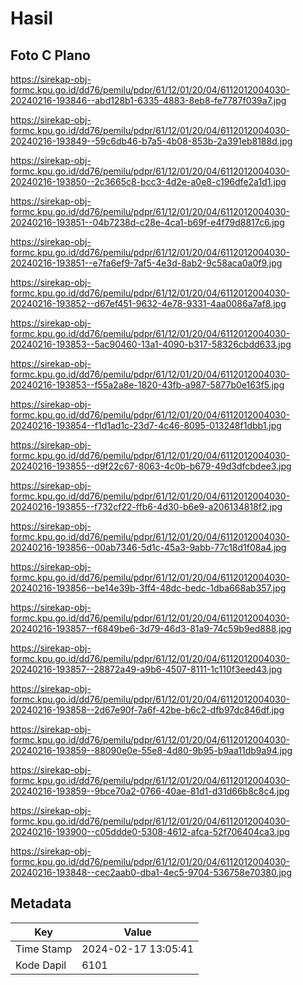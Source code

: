 # Hasil

## Foto C Plano

https://sirekap-obj-formc.kpu.go.id/dd76/pemilu/pdpr/61/12/01/20/04/6112012004030-20240216-193846--abd128b1-6335-4883-8eb8-fe7787f039a7.jpg

https://sirekap-obj-formc.kpu.go.id/dd76/pemilu/pdpr/61/12/01/20/04/6112012004030-20240216-193849--59c6db46-b7a5-4b08-853b-2a391eb8188d.jpg

https://sirekap-obj-formc.kpu.go.id/dd76/pemilu/pdpr/61/12/01/20/04/6112012004030-20240216-193850--2c3665c8-bcc3-4d2e-a0e8-c196dfe2a1d1.jpg

https://sirekap-obj-formc.kpu.go.id/dd76/pemilu/pdpr/61/12/01/20/04/6112012004030-20240216-193851--04b7238d-c28e-4ca1-b69f-e4f79d8817c6.jpg

https://sirekap-obj-formc.kpu.go.id/dd76/pemilu/pdpr/61/12/01/20/04/6112012004030-20240216-193851--e7fa6ef9-7af5-4e3d-8ab2-9c58aca0a0f9.jpg

https://sirekap-obj-formc.kpu.go.id/dd76/pemilu/pdpr/61/12/01/20/04/6112012004030-20240216-193852--d67ef451-9632-4e78-9331-4aa0086a7af8.jpg

https://sirekap-obj-formc.kpu.go.id/dd76/pemilu/pdpr/61/12/01/20/04/6112012004030-20240216-193853--5ac90460-13a1-4090-b317-58326cbdd633.jpg

https://sirekap-obj-formc.kpu.go.id/dd76/pemilu/pdpr/61/12/01/20/04/6112012004030-20240216-193853--f55a2a8e-1820-43fb-a987-5877b0e163f5.jpg

https://sirekap-obj-formc.kpu.go.id/dd76/pemilu/pdpr/61/12/01/20/04/6112012004030-20240216-193854--f1d1ad1c-23d7-4c46-8095-013248f1dbb1.jpg

https://sirekap-obj-formc.kpu.go.id/dd76/pemilu/pdpr/61/12/01/20/04/6112012004030-20240216-193855--d9f22c67-8063-4c0b-b679-49d3dfcbdee3.jpg

https://sirekap-obj-formc.kpu.go.id/dd76/pemilu/pdpr/61/12/01/20/04/6112012004030-20240216-193855--f732cf22-ffb6-4d30-b6e9-a206134818f2.jpg

https://sirekap-obj-formc.kpu.go.id/dd76/pemilu/pdpr/61/12/01/20/04/6112012004030-20240216-193856--00ab7346-5d1c-45a3-9abb-77c18d1f08a4.jpg

https://sirekap-obj-formc.kpu.go.id/dd76/pemilu/pdpr/61/12/01/20/04/6112012004030-20240216-193856--be14e39b-3ff4-48dc-bedc-1dba668ab357.jpg

https://sirekap-obj-formc.kpu.go.id/dd76/pemilu/pdpr/61/12/01/20/04/6112012004030-20240216-193857--f6849be6-3d79-46d3-81a9-74c59b9ed888.jpg

https://sirekap-obj-formc.kpu.go.id/dd76/pemilu/pdpr/61/12/01/20/04/6112012004030-20240216-193857--28872a49-a9b6-4507-8111-1c110f3eed43.jpg

https://sirekap-obj-formc.kpu.go.id/dd76/pemilu/pdpr/61/12/01/20/04/6112012004030-20240216-193858--2d67e90f-7a6f-42be-b6c2-dfb97dc846df.jpg

https://sirekap-obj-formc.kpu.go.id/dd76/pemilu/pdpr/61/12/01/20/04/6112012004030-20240216-193859--88090e0e-55e8-4d80-9b95-b9aa11db9a94.jpg

https://sirekap-obj-formc.kpu.go.id/dd76/pemilu/pdpr/61/12/01/20/04/6112012004030-20240216-193859--9bce70a2-0766-40ae-81d1-d31d66b8c8c4.jpg

https://sirekap-obj-formc.kpu.go.id/dd76/pemilu/pdpr/61/12/01/20/04/6112012004030-20240216-193900--c05ddde0-5308-4612-afca-52f706404ca3.jpg

https://sirekap-obj-formc.kpu.go.id/dd76/pemilu/pdpr/61/12/01/20/04/6112012004030-20240216-193848--cec2aab0-dba1-4ec5-9704-536758e70380.jpg


## Metadata

| Key        | Value               |
| ---------- | ------------------- |
| Time Stamp | 2024-02-17 13:05:41 |
| Kode Dapil | 6101                |




